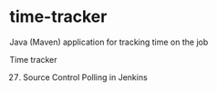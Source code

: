 # time-tracker
Java (Maven) application for tracking time on the job

Time tracker

27. Source Control Polling in Jenkins
